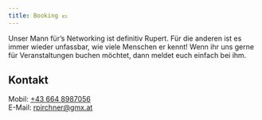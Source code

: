 ```yaml
---
title: Booking 💶
---
```


Unser Mann für’s Networking ist definitiv Rupert. Für die anderen ist es immer wieder unfassbar, wie viele Menschen er kennt! Wenn ihr uns gerne für Veranstaltungen buchen möchtet, dann meldet euch einfach bei ihm.

## Kontakt

Mobil: <a href="tel:+436648987056">+43 664 8987056</a>  
E-Mail: rpirchner@gmx.at